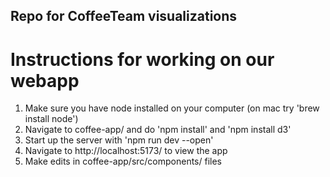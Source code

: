 ## Repo for CoffeeTeam visualizations ##

# Instructions for working on our webapp #

1. Make sure you have node installed on your computer (on mac try 'brew install node')
2. Navigate to coffee-app/ and do 'npm install' and 'npm install d3'
3. Start up the server with 'npm run dev --open'
4. Navigate to http://localhost:5173/ to view the app
5. Make edits in coffee-app/src/components/ files

